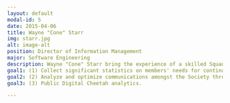 ```yaml
---
layout: default
modal-id: 5
date: 2015-04-06
title: Wayne "Cone" Starr
img: starr.jpg
alt: image-alt
position: Director of Information Management
major: Software Engineering
description: Wayne "Cone" Starr bring the experience of a skilled Squadron Information Management Officer as well as an Area Financial Manager to the Dougherty Squadron bid, not to mention a software engineering background with Microsoft. These skills will allow Wayne to not only ensure timely and correct management of renewals, but allow us to collect vital information about our membership to help create new scholarships and opportunities for our members in conjunction with the National Webmaster and Silver Wings.
goal1: (1) Collect significant statistics on members' needs for continued overall improvements.
goal2: (2) Analyze and optimize communications amongst the Society through the leveraging of data.
goal3: (3) Public Digital Cheetah analytics.

---
```

